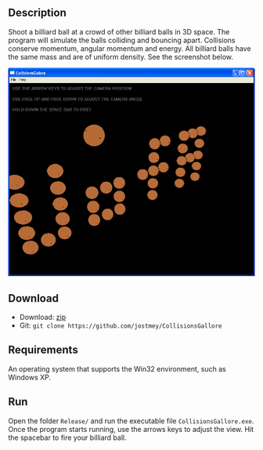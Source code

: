 ## Description

Shoot a billiard ball at a crowd of other billiard balls in 3D space. The program will simulate the balls colliding and bouncing apart. Collisions conserve momentum, angular momentum and energy. All billiard balls have the same mass and are of uniform density. See the screenshot below.

![alt text](Screenshots/animation.gif "Animation of Physics Simulation")

## Download

* Download: [zip](https://github.com/jostmey/CollisionsGallore/zipball/master)
* Git: `git clone https://github.com/jostmey/CollisionsGallore`

## Requirements

An operating system that supports the Win32 environment, such as Windows XP.

## Run

Open the folder `Release/` and run the executable file `CollisionsGallore.exe`. Once the program starts running, use the arrows keys to adjust the view. Hit the spacebar to fire your billiard ball.
